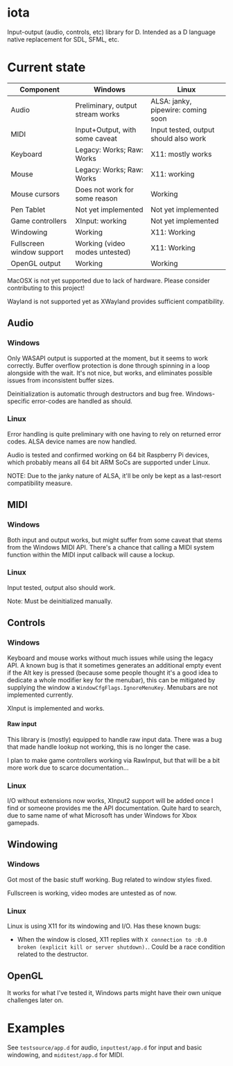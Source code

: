# iota
Input-output (audio, controls, etc) library for D. Intended as a D language native replacement for SDL, SFML, etc.

# Current state

|Component                 |Windows                             |Linux                               |
|--------------------------|------------------------------------|------------------------------------|
|Audio                     |Preliminary, output stream works    |ALSA: janky, pipewire: coming soon  |
|MIDI                      |Input+Output, with some caveat      |Input tested, output should also work|
|Keyboard                  |Legacy: Works; Raw: Works           |X11: mostly works                   |
|Mouse                     |Legacy: Works; Raw: Works           |X11: working                        |
|Mouse cursors             |Does not work for some reason       |Working                             |
|Pen Tablet                |Not yet implemented                 |Not yet implemented                 |
|Game controllers          |XInput: working                     |Not yet implemented                 |
|Windowing                 |Working                             |X11: Working                        |
|Fullscreen window support |Working (video modes untested)      |X11: Working                        |
|OpenGL output             |Working                             |Working                             |

MacOSX is not yet supported due to lack of hardware. Please consider contributing to this project!

Wayland is not supported yet as XWayland provides sufficient compatibility.

## Audio

### Windows

Only WASAPI output is supported at the moment, but it seems to work correctly. Buffer overflow protection is done through spinning in a loop alongside with the wait. It's not nice, but works, and eliminates possible issues from inconsistent buffer sizes.

Deinitialization is automatic through destructors and bug free. Windows-specific error-codes are handled as should.

### Linux

Error handling is quite preliminary with one having to rely on returned error codes. ALSA device names are now handled.

Audio is tested and confirmed working on 64 bit Raspberry Pi devices, which probably means all 64 bit ARM SoCs are supported under Linux.

NOTE: Due to the janky nature of ALSA, it'll be only be kept as a last-resort compatibility measure.

## MIDI

### Windows

Both input and output works, but might suffer from some caveat that stems from the Windows MIDI API. There's a chance that calling a MIDI system function within the MIDI input callback will cause a lockup.

### Linux

Input tested, output also should work.

Note: Must be deinitialized manually.

## Controls

### Windows

Keyboard and mouse works without much issues while using the legacy API. A known bug is that it sometimes generates an additional empty event if the Alt key is pressed (because some people thought it's a good idea to dedicate a whole modifier key for the menubar), this can be mitigated by supplying the window a `WindowCfgFlags.IgnoreMenuKey`. Menubars are not implemented currently.

XInput is implemented and works.

#### Raw input

This library is (mostly) equipped to handle raw input data. There was a bug that made handle lookup not working, this is no longer the case.

I plan to make game controllers working via RawInput, but that will be a bit more work due to scarce documentation...

### Linux

I/O without extensions now works, XInput2 support will be added once I find or someone provides me the API documentation. Quite hard to search, due to same name of what Microsoft has under Windows for Xbox gamepads.

## Windowing

### Windows

Got most of the basic stuff working. Bug related to window styles fixed.

Fullscreen is working, video modes are untested as of now.

### Linux

Linux is using X11 for its windowing and I/O. Has these known bugs:
* When the window is closed, X11 replies with `X connection to :0.0 broken (explicit kill or server shutdown).`. Could be a race condition related to the destructor.

## OpenGL

It works for what I've tested it, Windows parts might have their own unique challenges later on.

# Examples

See `testsource/app.d` for audio, `inputtest/app.d` for input and basic windowing, and `miditest/app.d` for MIDI.
